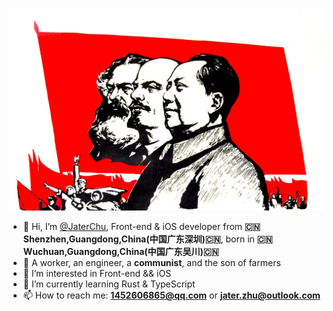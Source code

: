 ![faith](./faith.jpeg)



- 👋 Hi, I’m [@JaterChu](https://github.com/Jater0), Front-end & iOS developer from **🇨🇳Shenzhen,Guangdong,China(中国广东深圳)🇨🇳**, born in **🇨🇳Wuchuan,Guangdong,China(中国广东吴川)🇨🇳**
- 👷 A worker, an engineer, a **communist**, and the son of farmers
- 👀 I’m interested in Front-end && iOS
- 🌱 I’m currently learning Rust & TypeScript
- 📫 How to reach me: **1452606865@qq.com** or **jater.zhu@outlook.com**

